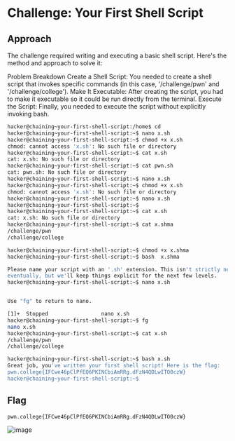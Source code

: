 # Challenge: Your First Shell Script

## Approach
The challenge required writing and executing a basic shell script. Here's the method and approach to solve it:

Problem Breakdown
Create a Shell Script: You needed to create a shell script that invokes specific commands (in this case, '/challenge/pwn' and '/challenge/college').
Make It Executable: After creating the script, you had to make it executable so it could be run directly from the terminal.
Execute the Script: Finally, you needed to execute the script without explicitly invoking bash.

```bash
hacker@chaining~your-first-shell-script:/home$ cd
hacker@chaining~your-first-shell-script:~$ nano x.sh
hacker@chaining~your-first-shell-script:~$ chmod +x x.sh
chmod: cannot access 'x.sh': No such file or directory
hacker@chaining~your-first-shell-script:~$ cat x.sh
cat: x.sh: No such file or directory
hacker@chaining~your-first-shell-script:~$ cat pwn.sh
cat: pwn.sh: No such file or directory
hacker@chaining~your-first-shell-script:~$ nano x.sh
hacker@chaining~your-first-shell-script:~$ chmod +x x.sh
chmod: cannot access 'x.sh': No such file or directory
hacker@chaining~your-first-shell-script:~$ nano x.sh
hacker@chaining~your-first-shell-script:~$ 
hacker@chaining~your-first-shell-script:~$ cat x.sh
cat: x.sh: No such file or directory
hacker@chaining~your-first-shell-script:~$ cat x.shma
/challenge/pwn
/challenge/college

hacker@chaining~your-first-shell-script:~$ chmod +x x.shma
hacker@chaining~your-first-shell-script:~$ bash  x.shma

Please name your script with an '.sh' extension. This isn't strictly necessary 
eventually, but we'll keep things explicit for the next few levels.
hacker@chaining~your-first-shell-script:~$ nano x.sh


Use "fg" to return to nano.

[1]+  Stopped                 nano x.sh
hacker@chaining~your-first-shell-script:~$ fg
nano x.sh
hacker@chaining~your-first-shell-script:~$ cat x.sh
/challenge/pwn
/challenge/college

hacker@chaining~your-first-shell-script:~$ bash x.sh
Great job, you've written your first shell script! Here is the flag:
pwn.college{IFCwe46pClPfEQ6PKINCbiAmRRg.dFzN4QDLwITO0czW}
hacker@chaining~your-first-shell-script:~$

```

## Flag
`pwn.college{IFCwe46pClPfEQ6PKINCbiAmRRg.dFzN4QDLwITO0czW}`

![image](https://github.com/user-attachments/assets/1888eb96-f421-4df3-a6ed-2f60bd8addc0)
